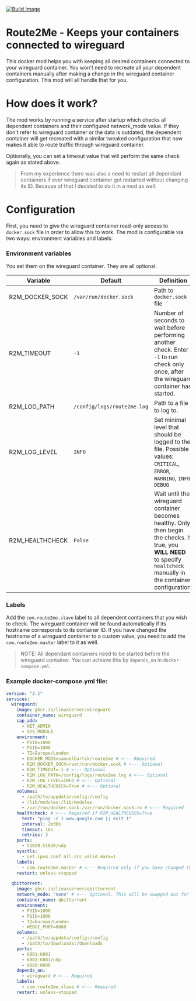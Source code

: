 [![Build Image](https://github.com/SamuelBartik/route2me/actions/workflows/BuildImage.yml/badge.svg?branch=master)](https://github.com/SamuelBartik/route2me/actions/workflows/BuildImage.yml)

# Route2Me - Keeps your containers connected to wireguard
This docker mod helps you with keeping all desired containers connected to your wireguard container. You won't need to recreate all your dependent containers manually after making a change in the wireguard container configuration. This mod will all handle that for you.

# How does it work?
The mod works by running a service after startup which checks all dependent containers and their configured network_mode value. If they don't refer to wireguard container or the data is outdated, the dependent container will get recreated with a similar tweaked configuration that now makes it able to route traffic through wireguard container.

Optionally, you can set a timeout value that will perform the same check again as stated above.

> From my experience there was also a need to restart all dependant containers if ever wireguard container got restarted without changing its ID. Because of that I decided to do it in a mod as well. 


# Configuration
First, you need to give the wireguard container read-only access to ``docker.sock`` file in order to allow this to work. The mod is configurable via two ways: environment variables and labels:

### Environment variables
You set them on the wireguard container. They are all optional:

| Variable | Default      | Definition |
| -------- | ------------ | ---------- |
| R2M_DOCKER_SOCK | ``/var/run/docker.sock`` | Path to ``docker.sock`` file |
| R2M_TIMEOUT | ``-1`` | Number of seconds to wait before performing another check. Enter ``-1`` to run check only once, after the wireguard container has started. |
| R2M_LOG_PATH | ``/config/logs/route2me.log`` | Path to a file to log to.|
| R2M_LOG_LEVEL | ``INFO`` | Set minimal level that should be logged to the file. Possible values: ``CRITICAL``, ``ERROR``, ``WARNING``, ``INFO``, ``DEBUG`` |
| R2M_HEALTHCHECK | ``False`` | Wait until the wireguard container becomes healthy. Only then begin the checks. If true, you **WILL NEED** to specify ``healtcheck`` manually in the container configuration!| 

### Labels
Add the ``com.route2me.slave`` label to all dependent containers that you wish to check. The wireguard container will be found automatically if its hostname corresponds to its container ID. If you have changed the hostname of a wireguard container to a custom value, you need to add the ``com.route2me.master`` label to it as well.

> NOTE: All dependant containers need to be started before the wireguard container. You can achieve this by ``depends_on`` in ``docker-compose.yml``.

### Example docker-compose.yml file:
```yml
version: "2.1"
services:
  wireguard:
    image: ghcr.io/linuxserver/wireguard
    container_name: wireguard
    cap_add:
      - NET_ADMIN
      - SYS_MODULE
    environment:
      - PUID=1000
      - PGID=1000
      - TZ=Europe/London
      - DOCKER_MODS=samuelbartik/route2me # <--- Required
      - R2M_DOCKER_SOCK=/var/run/docker.sock # <--- Optional
      - R2M_TIMEOUT=-1 # <--- Optional
      - R2M_LOG_PATH=/config/logs/route2me.log # <--- Optional
      - R2M_LOG_LEVEL=INFO # <--- Optional
      - R2M_HEALTHCHECK=True # <--- Optional
    volumes:
      - /path/to/appdata/config:/config
      - /lib/modules:/lib/modules
      - /var/run/docker.sock:/var/run/docker.sock:ro # <--- Required
    healthcheck: # <--- Required if R2M_HEALTHCHECK=True
      test: "ping -c 1 www.google.com || exit 1"
      interval: 2m30s
      timeout: 10s
      retries: 3
    ports:
      - 51820:51820/udp
    sysctls:
      - net.ipv4.conf.all.src_valid_mark=1
    labels: 
      - com.route2me.master # <--- Required only if you have changed the hostname of wireguard container
    restart: unless-stopped

  qbittorrent:
    image: ghcr.io/linuxserver/qbittorrent
    network_mode: "none" # <--- Optional. This will be swapped out for the wireguard container by the mod
    container_name: qbittorrent
    environment:
      - PUID=1000
      - PGID=1000
      - TZ=Europe/London
      - WEBUI_PORT=8080
    volumes:
      - /path/to/appdata/config:/config
      - /path/to/downloads:/downloads
    ports:
      - 6881:6881
      - 6881:6881/udp
      - 8080:8080
    depends_on:
      - wireguard # <--- Required
    labels:
      - com.route2me.slave # <--- Required
    restart: unless-stopped
```
    
